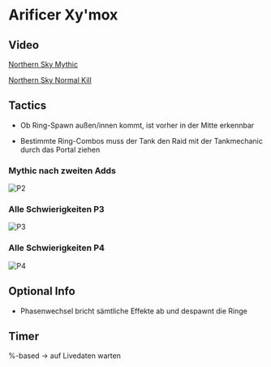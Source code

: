 # Arificer Xy'mox

## Video

[Northern Sky Mythic](https://www.twitch.tv/videos/1261893192?t=00h58m25s)

[Northern Sky Normal Kill](https://www.twitch.tv/videos/1273585898?t=01h25m39s)

## Tactics

- Ob Ring-Spawn außen/innen kommt, ist vorher in der Mitte erkennbar

- Bestimmte Ring-Combos muss der Tank den Raid mit der Tankmechanic durch das Portal ziehen

### Mythic nach zweiten Adds
![P2](/images/artificer/mythic2ndAddGrp.gif)


### Alle Schwierigkeiten P3

![P3](/images/artificer/tankGripP3.gif)

### Alle Schwierigkeiten P4

![P4](/images/artificer/tankGripP4.gif)

## Optional Info

- Phasenwechsel bricht sämtliche Effekte ab und despawnt die Ringe

## Timer

%-based -> auf Livedaten warten

